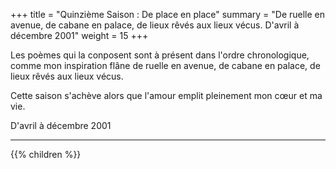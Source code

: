 +++
title = "Quinzième Saison : De place en place"
summary = "De ruelle en avenue, de cabane en palace, de lieux rêvés aux lieux vécus. D'avril à décembre 2001"
weight = 15
+++

Les poèmes qui la conposent sont à présent dans l'ordre chronologique, comme mon inspiration flâne de ruelle en avenue, de cabane en palace, de lieux rêvés aux lieux vécus.

Cette saison s'achève alors que l'amour emplit pleinement mon cœur et ma vie.

D'avril à décembre 2001

---
{{% children  %}}
